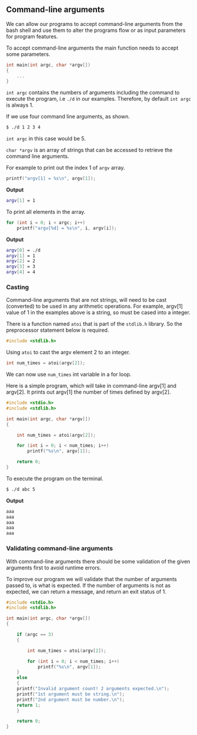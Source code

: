 ## Command-line arguments

We can allow our programs to accept command-line arguments from the bash shell and use them to alter the programs flow or as input parameters for program features.

To accept command-line arguments the main function needs to accept some parameters.

```c
int main(int argc, char *argv[])
{
    ...
}
```
`int argc` contains the numbers of arguments including the command to execute the program, i.e `./d` in our examples. Therefore, by default `int argc` is always 1. 

If we use four command line arguments, as shown.
```bash
$ ./d 1 2 3 4
```
`int argc` in this case would be 5. 

`char *argv` is an array of strings that can be accessed to retrieve the command line arguments.

For example to print out the index 1 of `argv` array.

```c
printf("argv[1] = %s\n", argv[1]);
```

**Output**
```bash
argv[1] = 1
```
To print all elements in the array.

```c
for (int i = 0; i < argc; i++)
    printf("argv[%d] = %s\n", i, argv[i]);
```

**Output**
```bash
argv[0] = ./d
argv[1] = 1
argv[2] = 2
argv[3] = 3
argv[4] = 4
```

### Casting
Command-line arguments that are not strings, will need to be cast (converted) to be used in any arithmetic operations. For example, argv[1] value of 1 in the examples above is a string, so must be cased into a integer.

There is a function named `atoi` that is part of the `stdlib.h` library. So the preprocessor statement below is required.

```c
#include <stdlib.h>
```

Using `atoi` to cast the argv element 2 to an integer.

```c
int num_times = atoi(argv[2]);
```

We can now use `num_times` int variable in a for loop.

Here is a simple program, which will take in command-line argv[1] and argv[2]. It prints out argv[1] the number of times defined by argv[2].

```c
#include <stdio.h>
#include <stdlib.h>

int main(int argc, char *argv[])
{

    int num_times = atoi(argv[2]);

    for (int i = 0; i < num_times; i++)
        printf("%s\n", argv[1]);

    return 0;
}
```

To execute the program on the terminal.

```bash
$ ./d abc 5
```

**Output**
```bash
aaa
aaa
aaa
aaa
aaa
```

### Validating command-line arguments
With command-line arguments there should be some validation of the given arguments first to avoid runtime errors.

To improve our program we will validate that the number of arguments passed to, is what is expected. If the number of arguments is not as expected, we can return a message, and return an exit status of 1.

```c
#include <stdio.h>
#include <stdlib.h>

int main(int argc, char *argv[])
{

    if (argc == 3)
    {

        int num_times = atoi(argv[2]);

        for (int i = 0; i < num_times; i++)
            printf("%s\n", argv[1]);
    }
    else 
    {
    printf("Invalid argument count! 2 arguments expected.\n");
    printf("1st argument must be string.\n");
    printf("2nd argument must be number.\n");
    return 1;
    }

    return 0;
}
```